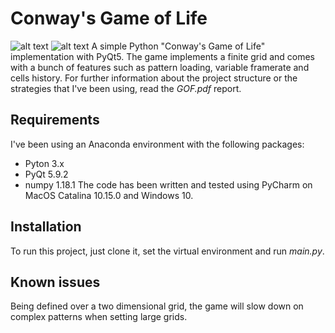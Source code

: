 # Conway's Game of Life
![alt text](https://raw.githubusercontent.com/freaky1310/GameOfLife_HCI/master/images/gui.png)
![alt text](https://raw.githubusercontent.com/freaky1310/GameOfLife_HCI/master/images/pattern.png)
A simple Python "Conway's Game of Life" implementation with PyQt5.
The game implements a finite grid and comes with a bunch of features such as pattern loading, variable framerate and cells history.
For further information about the project structure or the strategies that I've been using, read the _GOF.pdf_ report.

## Requirements
I've been using an Anaconda environment with the following packages:
- Pyton 3.x
- PyQt 5.9.2
- numpy 1.18.1
The code has been written and tested using PyCharm on MacOS Catalina 10.15.0 and Windows 10. 

## Installation
To run this project, just clone it, set the virtual environment and run _main.py_.

## Known issues
Being defined over a two dimensional grid, the game will slow down on complex patterns when setting large grids.
